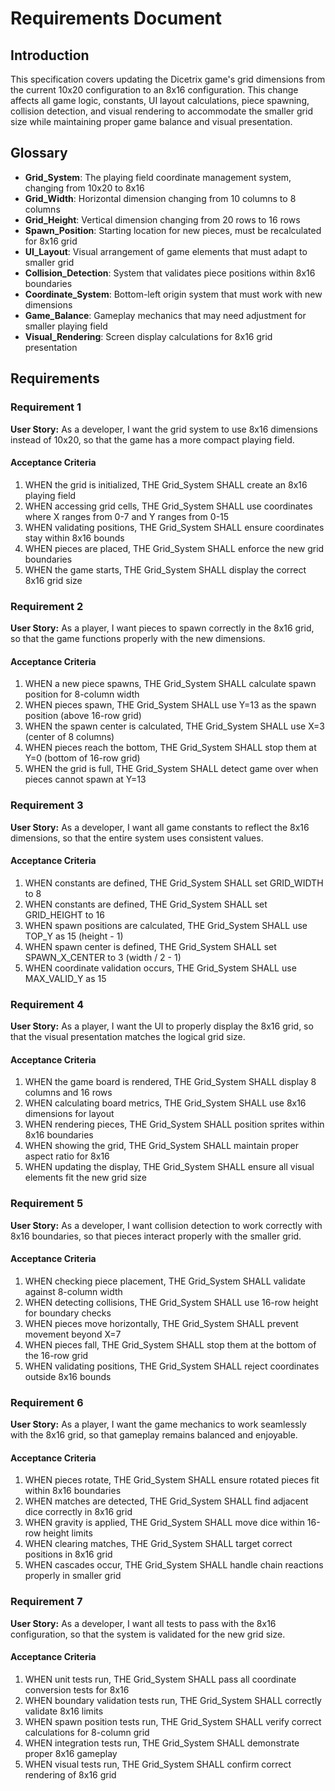 # Requirements Document

## Introduction

This specification covers updating the Dicetrix game's grid dimensions from the current 10x20 configuration to an 8x16 configuration. This change affects all game logic, constants, UI layout calculations, piece spawning, collision detection, and visual rendering to accommodate the smaller grid size while maintaining proper game balance and visual presentation.

## Glossary

- **Grid_System**: The playing field coordinate management system, changing from 10x20 to 8x16
- **Grid_Width**: Horizontal dimension changing from 10 columns to 8 columns
- **Grid_Height**: Vertical dimension changing from 20 rows to 16 rows
- **Spawn_Position**: Starting location for new pieces, must be recalculated for 8x16 grid
- **UI_Layout**: Visual arrangement of game elements that must adapt to smaller grid
- **Collision_Detection**: System that validates piece positions within 8x16 boundaries
- **Coordinate_System**: Bottom-left origin system that must work with new dimensions
- **Game_Balance**: Gameplay mechanics that may need adjustment for smaller playing field
- **Visual_Rendering**: Screen display calculations for 8x16 grid presentation

## Requirements

### Requirement 1

**User Story:** As a developer, I want the grid system to use 8x16 dimensions instead of 10x20, so that the game has a more compact playing field.

#### Acceptance Criteria

1. WHEN the grid is initialized, THE Grid_System SHALL create an 8x16 playing field
2. WHEN accessing grid cells, THE Grid_System SHALL use coordinates where X ranges from 0-7 and Y ranges from 0-15
3. WHEN validating positions, THE Grid_System SHALL ensure coordinates stay within 8x16 bounds
4. WHEN pieces are placed, THE Grid_System SHALL enforce the new grid boundaries
5. WHEN the game starts, THE Grid_System SHALL display the correct 8x16 grid size

### Requirement 2

**User Story:** As a player, I want pieces to spawn correctly in the 8x16 grid, so that the game functions properly with the new dimensions.

#### Acceptance Criteria

1. WHEN a new piece spawns, THE Grid_System SHALL calculate spawn position for 8-column width
2. WHEN pieces spawn, THE Grid_System SHALL use Y=13 as the spawn position (above 16-row grid)
3. WHEN the spawn center is calculated, THE Grid_System SHALL use X=3 (center of 8 columns)
4. WHEN pieces reach the bottom, THE Grid_System SHALL stop them at Y=0 (bottom of 16-row grid)
5. WHEN the grid is full, THE Grid_System SHALL detect game over when pieces cannot spawn at Y=13

### Requirement 3

**User Story:** As a developer, I want all game constants to reflect the 8x16 dimensions, so that the entire system uses consistent values.

#### Acceptance Criteria

1. WHEN constants are defined, THE Grid_System SHALL set GRID_WIDTH to 8
2. WHEN constants are defined, THE Grid_System SHALL set GRID_HEIGHT to 16
3. WHEN spawn positions are calculated, THE Grid_System SHALL use TOP_Y as 15 (height - 1)
4. WHEN spawn center is defined, THE Grid_System SHALL set SPAWN_X_CENTER to 3 (width / 2 - 1)
5. WHEN coordinate validation occurs, THE Grid_System SHALL use MAX_VALID_Y as 15

### Requirement 4

**User Story:** As a player, I want the UI to properly display the 8x16 grid, so that the visual presentation matches the logical grid size.

#### Acceptance Criteria

1. WHEN the game board is rendered, THE Grid_System SHALL display 8 columns and 16 rows
2. WHEN calculating board metrics, THE Grid_System SHALL use 8x16 dimensions for layout
3. WHEN rendering pieces, THE Grid_System SHALL position sprites within 8x16 boundaries
4. WHEN showing the grid, THE Grid_System SHALL maintain proper aspect ratio for 8x16
5. WHEN updating the display, THE Grid_System SHALL ensure all visual elements fit the new grid size

### Requirement 5

**User Story:** As a developer, I want collision detection to work correctly with 8x16 boundaries, so that pieces interact properly with the smaller grid.

#### Acceptance Criteria

1. WHEN checking piece placement, THE Grid_System SHALL validate against 8-column width
2. WHEN detecting collisions, THE Grid_System SHALL use 16-row height for boundary checks
3. WHEN pieces move horizontally, THE Grid_System SHALL prevent movement beyond X=7
4. WHEN pieces fall, THE Grid_System SHALL stop them at the bottom of the 16-row grid
5. WHEN validating positions, THE Grid_System SHALL reject coordinates outside 8x16 bounds

### Requirement 6

**User Story:** As a player, I want the game mechanics to work seamlessly with the 8x16 grid, so that gameplay remains balanced and enjoyable.

#### Acceptance Criteria

1. WHEN pieces rotate, THE Grid_System SHALL ensure rotated pieces fit within 8x16 boundaries
2. WHEN matches are detected, THE Grid_System SHALL find adjacent dice correctly in 8x16 grid
3. WHEN gravity is applied, THE Grid_System SHALL move dice within 16-row height limits
4. WHEN clearing matches, THE Grid_System SHALL target correct positions in 8x16 grid
5. WHEN cascades occur, THE Grid_System SHALL handle chain reactions properly in smaller grid

### Requirement 7

**User Story:** As a developer, I want all tests to pass with the 8x16 configuration, so that the system is validated for the new grid size.

#### Acceptance Criteria

1. WHEN unit tests run, THE Grid_System SHALL pass all coordinate conversion tests for 8x16
2. WHEN boundary validation tests run, THE Grid_System SHALL correctly validate 8x16 limits
3. WHEN spawn position tests run, THE Grid_System SHALL verify correct calculations for 8-column grid
4. WHEN integration tests run, THE Grid_System SHALL demonstrate proper 8x16 gameplay
5. WHEN visual tests run, THE Grid_System SHALL confirm correct rendering of 8x16 grid
